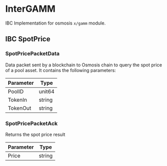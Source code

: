 # InterGAMM

IBC Implementation for osmosis `x/gamm` module.

## IBC SpotPrice

### SpotPricePacketData

Data packet sent by a blockchain to Osmosis chain to query the spot price of a pool asset. It contains the following parameters:

| Parameter      | Type      |
| -------------- | --------- |
| PoolID         | unit64    |
| TokenIn        | string    |                                              
| TokenOut       | string    |                         

### SpotPricePacketAck

Returns the spot price result

| Parameter      | Type      | 
| -------------- | --------- | 
| Price          | string    |
